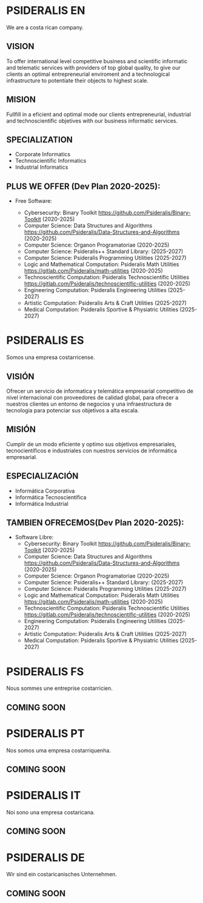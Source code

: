 
# PSIDERALIS EN

We are a costa rican company.

## VISION

To offer international level competitive business and scientific informatic and telematic services with providers of top global quality, to give our clients an optimal entrepreneurial enviroment and a technological infrastructure to potentiate their objects to highest scale.

## MISION

Fullfill in a eficient and optimal mode our clients entrepreneurial, industrial and technoscientific objetives with our business informatic services.

## SPECIALIZATION
  - Corporate Informatics
  - Technoscientific Informatics
  - Industrial Informatics
   
## PLUS WE OFFER (Dev Plan 2020-2025):
  - Free Software:
 
    - Cybersecurity: Binary Toolkit https://github.com/Psideralis/Binary-Toolkit (2020-2025)
    - Computer Science: Data Structures and Algorithms https://github.com/Psideralis/Data-Structures-and-Algorithms (2020-2025)
    - Computer Science: Organon Programatoriae (2020-2025)
    - Computer Science: Psideralis++ Standard Library: (2025-2027)
    - Computer Science: Psideralis Programming Utilities (2025-2027)
    - Logic and Mathematical Computation: Psideralis Math Utilities https://gitlab.com/Psideralis/math-utilities (2020-2025)
    - Technoscientific Computation: Psideralis Technoscientific Utilities https://gitlab.com/Psideralis/technoscientific-utilities (2020-2025)
    - Engineering Computation: Psideralis Engineering Utilities (2025-2027)
    - Artistic Computation: Psideralis Arts & Craft Utilities (2025-2027)
    - Medical Computation: Psideralis Sportive & Physiatric Utilities (2025-2027)
   
# PSIDERALIS ES

Somos una empresa costarricense.

## VISIÓN

Ofrecer un servicio de informatica y telemática empresarial competitivo de nivel internacional con proveedores de calidad global, para ofrecer a nuestros clientes un entorno de negocios y una infraestructura de tecnologia para potenciar sus objetivos a alta escala.

## MISIÓN

Cumplir de un modo eficiente y optimo sus objetivos empresariales, tecnocientíficos e industriales con nuestros servicios de informática empresarial.

## ESPECIALIZACIÓN
  - Informática Corporativa
  - Informática Tecnoscientífica
  - Informática Industrial
   
## TAMBIEN OFRECEMOS(Dev Plan 2020-2025):
  - Software Libre:
    - Cybersecurity: Binary Toolkit https://github.com/Psideralis/Binary-Toolkit (2020-2025)
    - Computer Science: Data Structures and Algorithms https://github.com/Psideralis/Data-Structures-and-Algorithms (2020-2025)
    - Computer Science: Organon Programatoriae (2020-2025)
    - Computer Science: Psideralis++ Standard Library: (2025-2027)
    - Computer Science: Psideralis Programming Utilities (2025-2027)
    - Logic and Mathematical Computation: Psideralis Math Utilities https://gitlab.com/Psideralis/math-utilities (2020-2025)
    - Technoscientific Computation: Psideralis Technoscientific Utilities https://gitlab.com/Psideralis/technoscientific-utilities (2020-2025)
    - Engineering Computation: Psideralis Engineering Utilities (2025-2027)
    - Artistic Computation: Psideralis Arts & Craft Utilities (2025-2027)
    - Medical Computation: Psideralis Sportive & Physiatric Utilities (2025-2027)


# PSIDERALIS FS

Nous sommes une entreprise costarricien.

## COMING SOON

# PSIDERALIS PT

Nos somos uma empresa costarriquenha.

## COMING SOON


# PSIDERALIS IT

Noi sono una empresa costaricana.

## COMING SOON


# PSIDERALIS DE

Wir sind ein costaricanisches Unternehmen.

## COMING SOON
